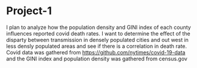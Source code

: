 # Project-1
I plan to analyze how the population density and GINI index of each county influences reported covid death rates. I want to determine the effect of the disparty between transmission in densely populated cities and out west in less densly populated areas and see if there is a correlation in death rate. Covid data was gathered from https://github.com/nytimes/covid-19-data and the GINI index and population density was gathered from census.gov
